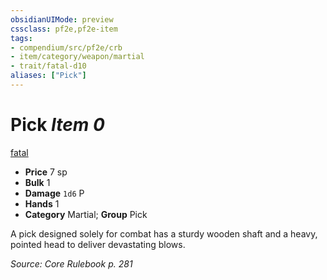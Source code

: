 ```yaml
---
obsidianUIMode: preview
cssclass: pf2e,pf2e-item
tags:
- compendium/src/pf2e/crb
- item/category/weapon/martial
- trait/fatal-d10
aliases: ["Pick"]
---
```

# Pick *Item 0*  
[fatal <d10>](../../../rules/traits/fatal.md)  

- **Price** 7 sp
- **Bulk** 1
- **Damage** `1d6` P
- **Hands** 1
- **Category** Martial; **Group** Pick 

A pick designed solely for combat has a sturdy wooden shaft and a heavy, pointed head to deliver devastating blows.

*Source: Core Rulebook p. 281*